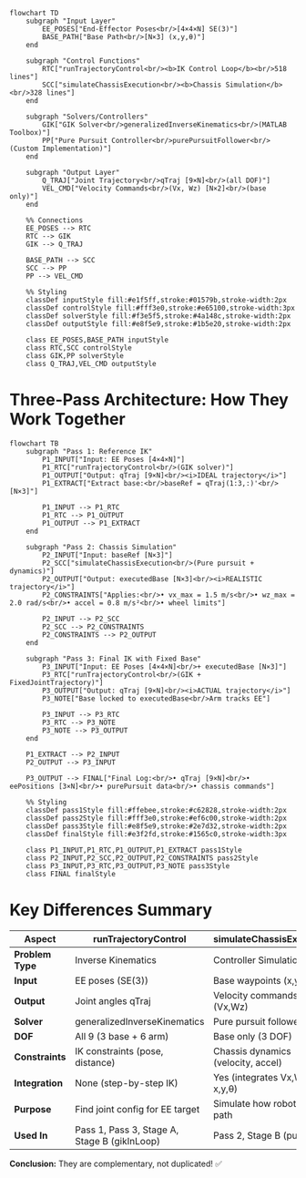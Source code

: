 ```mermaid
flowchart TD
    subgraph "Input Layer"
        EE_POSES["End-Effector Poses<br/>[4×4×N] SE(3)"]
        BASE_PATH["Base Path<br/>[N×3] (x,y,θ)"]
    end
    
    subgraph "Control Functions"
        RTC["runTrajectoryControl<br/><b>IK Control Loop</b><br/>518 lines"]
        SCC["simulateChassisExecution<br/><b>Chassis Simulation</b><br/>328 lines"]
    end
    
    subgraph "Solvers/Controllers"
        GIK["GIK Solver<br/>generalizedInverseKinematics<br/>(MATLAB Toolbox)"]
        PP["Pure Pursuit Controller<br/>purePursuitFollower<br/>(Custom Implementation)"]
    end
    
    subgraph "Output Layer"
        Q_TRAJ["Joint Trajectory<br/>qTraj [9×N]<br/>(all DOF)"]
        VEL_CMD["Velocity Commands<br/>(Vx, Wz) [N×2]<br/>(base only)"]
    end
    
    %% Connections
    EE_POSES --> RTC
    RTC --> GIK
    GIK --> Q_TRAJ
    
    BASE_PATH --> SCC
    SCC --> PP
    PP --> VEL_CMD
    
    %% Styling
    classDef inputStyle fill:#e1f5ff,stroke:#01579b,stroke-width:2px
    classDef controlStyle fill:#fff3e0,stroke:#e65100,stroke-width:3px
    classDef solverStyle fill:#f3e5f5,stroke:#4a148c,stroke-width:2px
    classDef outputStyle fill:#e8f5e9,stroke:#1b5e20,stroke-width:2px
    
    class EE_POSES,BASE_PATH inputStyle
    class RTC,SCC controlStyle
    class GIK,PP solverStyle
    class Q_TRAJ,VEL_CMD outputStyle
```

# Three-Pass Architecture: How They Work Together

```mermaid
flowchart TB
    subgraph "Pass 1: Reference IK"
        P1_INPUT["Input: EE Poses [4×4×N]"]
        P1_RTC["runTrajectoryControl<br/>(GIK solver)"]
        P1_OUTPUT["Output: qTraj [9×N]<br/><i>IDEAL trajectory</i>"]
        P1_EXTRACT["Extract base:<br/>baseRef = qTraj(1:3,:)'<br/>[N×3]"]
        
        P1_INPUT --> P1_RTC
        P1_RTC --> P1_OUTPUT
        P1_OUTPUT --> P1_EXTRACT
    end
    
    subgraph "Pass 2: Chassis Simulation"
        P2_INPUT["Input: baseRef [N×3]"]
        P2_SCC["simulateChassisExecution<br/>(Pure pursuit + dynamics)"]
        P2_OUTPUT["Output: executedBase [N×3]<br/><i>REALISTIC trajectory</i>"]
        P2_CONSTRAINTS["Applies:<br/>• vx_max = 1.5 m/s<br/>• wz_max = 2.0 rad/s<br/>• accel = 0.8 m/s²<br/>• wheel limits"]
        
        P2_INPUT --> P2_SCC
        P2_SCC --> P2_CONSTRAINTS
        P2_CONSTRAINTS --> P2_OUTPUT
    end
    
    subgraph "Pass 3: Final IK with Fixed Base"
        P3_INPUT["Input: EE Poses [4×4×N]<br/>+ executedBase [N×3]"]
        P3_RTC["runTrajectoryControl<br/>(GIK + FixedJointTrajectory)"]
        P3_OUTPUT["Output: qTraj [9×N]<br/><i>ACTUAL trajectory</i>"]
        P3_NOTE["Base locked to executedBase<br/>Arm tracks EE"]
        
        P3_INPUT --> P3_RTC
        P3_RTC --> P3_NOTE
        P3_NOTE --> P3_OUTPUT
    end
    
    P1_EXTRACT --> P2_INPUT
    P2_OUTPUT --> P3_INPUT
    
    P3_OUTPUT --> FINAL["Final Log:<br/>• qTraj [9×N]<br/>• eePositions [3×N]<br/>• purePursuit data<br/>• chassis commands"]
    
    %% Styling
    classDef pass1Style fill:#ffebee,stroke:#c62828,stroke-width:2px
    classDef pass2Style fill:#fff3e0,stroke:#ef6c00,stroke-width:2px
    classDef pass3Style fill:#e8f5e9,stroke:#2e7d32,stroke-width:2px
    classDef finalStyle fill:#e3f2fd,stroke:#1565c0,stroke-width:3px
    
    class P1_INPUT,P1_RTC,P1_OUTPUT,P1_EXTRACT pass1Style
    class P2_INPUT,P2_SCC,P2_OUTPUT,P2_CONSTRAINTS pass2Style
    class P3_INPUT,P3_RTC,P3_OUTPUT,P3_NOTE pass3Style
    class FINAL finalStyle
```

# Key Differences Summary

| Aspect | runTrajectoryControl | simulateChassisExecution |
|--------|---------------------|--------------------------|
| **Problem Type** | Inverse Kinematics | Controller Simulation |
| **Input** | EE poses (SE(3)) | Base waypoints (x,y,θ) |
| **Output** | Joint angles qTraj | Velocity commands (Vx,Wz) |
| **Solver** | generalizedInverseKinematics | Pure pursuit follower |
| **DOF** | All 9 (3 base + 6 arm) | Base only (3 DOF) |
| **Constraints** | IK constraints (pose, distance) | Chassis dynamics (velocity, accel) |
| **Integration** | None (step-by-step IK) | Yes (integrates Vx,Wz → x,y,θ) |
| **Purpose** | Find joint config for EE target | Simulate how robot follows path |
| **Used In** | Pass 1, Pass 3, Stage A, Stage B (gikInLoop) | Pass 2, Stage B (pureHyb) |

**Conclusion:** They are complementary, not duplicated! ✅
